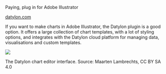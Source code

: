 Paying, plug in for Adobe Illustrator

[datylon.com](https://www.datylon.com/)

If you want to make charts in Adobe Illustrator, the Datylon plugin is a good option. It offers a large collection of chart templates, with a lot of styling options, and integrates with the Datylon cloud platform for managing data, visualisations and custom templates.

![ ](Data%20visualisation%20design%20in%20practice%202%20tools%20208f06b06b0f4b21ad8ecf3047f02ce0/datylon-editor.png)

The Datylon chart editor interface. Source: Maarten Lambrechts, CC BY SA 4.0